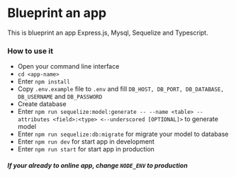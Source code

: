 # Blueprint an app

This is blueprint an app Express.js, Mysql, Sequelize and Typescript.

### How to use it

- Open your command line interface
- `cd <app-name>`
- Enter `npm install`
- Copy `.env.example` file to `.env` and fill `DB_HOST, DB_PORT, DB_DATABASE, DB_USERNAME` and `DB_PASSWORD`
- Create database
- Enter `npm run sequelize:model:generate -- --name <table> --attributes <field>:<type> <--underscored [OPTIONAL]>` to generate model
- Enter `npm run sequelize:db:migrate` for migrate your model to database
- Enter `npm run dev` for start app in development
- Enter `npm run start` for start app in production

##### If your already to online app, change `NODE_ENV` to production
